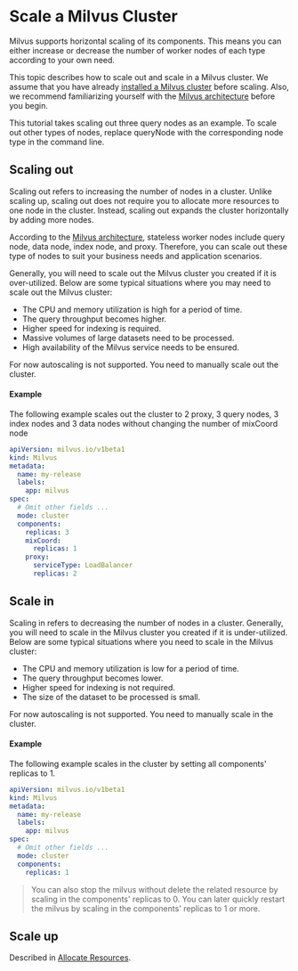 # Scale a Milvus Cluster

Milvus supports horizontal scaling of its components. This means you can either increase or decrease the number of worker nodes of each type according to your own need.

This topic describes how to scale out and scale in a Milvus cluster. We assume that you have already [installed a Milvus cluster](../installation/installation.md#deploy-a-milvus-cluster-demo) before scaling. Also, we recommend familiarizing yourself with the [Milvus architecture](architecture_overview.md) before you begin.  

This tutorial takes scaling out three query nodes as an example. To scale out other types of nodes, replace queryNode with the corresponding node type in the command line.

## Scaling out
Scaling out refers to increasing the number of nodes in a cluster. Unlike scaling up, scaling out does not require you to allocate more resources to one node in the cluster. Instead, scaling out expands the cluster horizontally by adding more nodes.

According to the [Milvus architecture](architecture_overview.md), stateless worker nodes include query node, data node, index node, and proxy. Therefore, you can scale out these type of nodes to suit your business needs and application scenarios.

Generally, you will need to scale out the Milvus cluster you created if it is over-utilized. Below are some typical situations where you may need to scale out the Milvus cluster:
- The CPU and memory utilization is high for a period of time.
- The query throughput becomes higher.
- Higher speed for indexing is required.
- Massive volumes of large datasets need to be processed.
- High availability of the Milvus service needs to be ensured.

For now autoscaling is not supported. You need to manually scale out the cluster.


#### Example

The following example scales out the cluster to 2 proxy, 3 query nodes, 3 index nodes and 3 data nodes without changing the number of mixCoord node

```yaml
apiVersion: milvus.io/v1beta1
kind: Milvus
metadata:
  name: my-release
  labels:
    app: milvus
spec:
  # Omit other fields ...
  mode: cluster
  components:
    replicas: 3
    mixCoord:
      replicas: 1
    proxy:
      serviceType: LoadBalancer
      replicas: 2  
```

## Scale in
Scaling in refers to decreasing the number of nodes in a cluster. Generally, you will need to scale in the Milvus cluster you created if it is under-utilized. Below are some typical situations where you need to scale in the Milvus cluster:
- The CPU and memory utilization is low for a period of time.
- The query throughput becomes lower.
- Higher speed for indexing is not required.
- The size of the dataset to be processed is small.

For now autoscaling is not supported. You need to manually scale in the cluster.

#### Example

The following example scales in the cluster by setting all components' replicas to 1.

```yaml
apiVersion: milvus.io/v1beta1
kind: Milvus
metadata:
  name: my-release
  labels:
    app: milvus
spec:
  # Omit other fields ...
  mode: cluster
  components:
    replicas: 1
```

> You can also stop the milvus without delete the related resource by scaling in the components' replicas to 0. You can later quickly restart the milvus by scaling in the components' replicas to 1 or more.



## Scale up
Described in [Allocate Resources](./allocate-resources.md).

